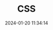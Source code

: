 ﻿---
title: CSS
categories:
- Front end
- HTML_CSS_JS_JQuery
tags:
- Front end
date: 2024-01-20 11:34:14
---

